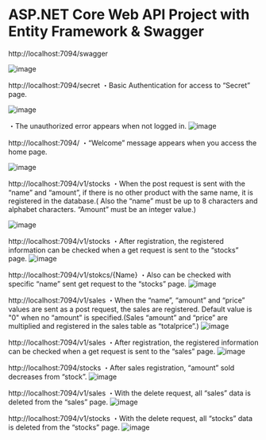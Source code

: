 # ASP.NET Core Web API Project with Entity Framework & Swagger

http://localhost:7094/swagger

![image](https://user-images.githubusercontent.com/54677528/134899515-2497f299-aaae-4683-af1a-74b4d0d18653.png)

http://localhost:7094/secret
・Basic Authentication for access to “Secret” page.

![image](https://user-images.githubusercontent.com/54677528/134899565-d805d1cf-4329-4088-90a1-738f200296d0.png)

・The unauthorized error appears when not logged in.
![image](https://user-images.githubusercontent.com/54677528/134899607-4745e2cb-1311-42d4-a940-ff1d6dd705f9.png)

http://localhost:7094/
・“Welcome” message appears when you access the home page.

![image](https://user-images.githubusercontent.com/54677528/134899655-1fbe372b-6ea0-4c4e-bd06-d2a276067129.png)

http://localhost:7094/v1/stocks
・When the post request is sent with the “name” and “amount”, if there is no other product with the same name, it is registered in the database.( Also the “name” must be up to 8 characters and alphabet characters. “Amount” must be an integer value.)

![image](https://user-images.githubusercontent.com/54677528/134899714-7020320c-1896-4c2a-8390-bf0bf9459f37.png)

http://localhost:7094/v1/stocks
・After registration, the registered information can be checked when a get request is sent to the “stocks” page.
![image](https://user-images.githubusercontent.com/54677528/134899757-6a326635-e1f1-4e04-8949-703d4db2184f.png)

http://localhost:7094/v1/stokcs/{Name}
・Also can be checked with specific “name” sent get request to the “stocks” page.
![image](https://user-images.githubusercontent.com/54677528/134899792-95422595-f29a-48e6-a853-5680c255180a.png)

http://localhost:7094/v1/sales
・When the “name”, “amount” and “price” values are sent as a post request, the sales are registered. Default value is "0" when no “amount” is specified.(Sales “amount” and “price” are multiplied and registered in the sales table as “totalprice”.)
![image](https://user-images.githubusercontent.com/54677528/134899836-994d14f4-462f-4be9-b08b-35cdde46d944.png)

http://localhost:7094/v1/sales
・After registration, the registered information can be checked when a get request is sent to the “sales” page.
![image](https://user-images.githubusercontent.com/54677528/134899873-7cc1178d-bc72-4992-9b48-926349e2d0c0.png)

http://localhost:7094/stocks
・After sales registration, “amount” sold decreases from “stock”.
![image](https://user-images.githubusercontent.com/54677528/134899901-31394c59-95bc-428e-beb3-aaec6da43653.png)

http://localhost:7094/v1/sales
・With the delete request, all “sales” data is deleted from the “sales” page.
![image](https://user-images.githubusercontent.com/54677528/134899938-e9a07456-befa-42e8-8711-fd5cefd43fdb.png)

http://localhost:7094/v1/stocks
・With the delete request, all “stocks” data is deleted from the “stocks” page.
![image](https://user-images.githubusercontent.com/54677528/134899965-3e9cc4ed-c105-4faf-a058-87a62b2e36e4.png)
